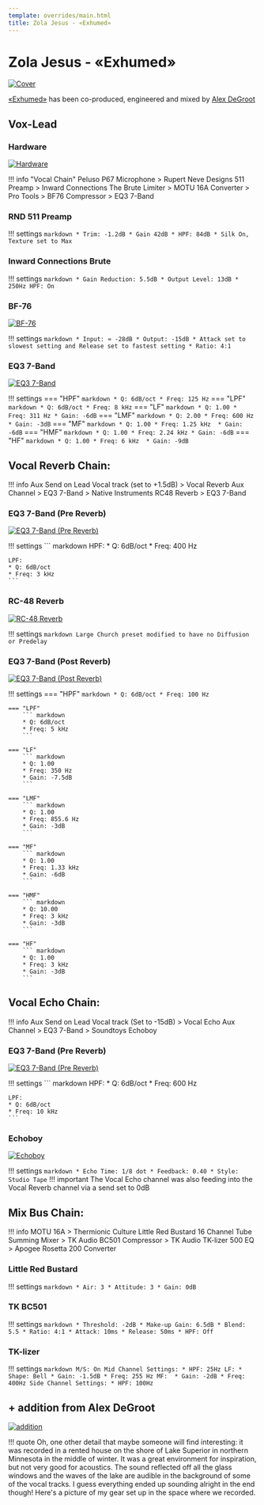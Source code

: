 ```yaml
---
template: overrides/main.html
title: Zola Jesus - «Exhumed»
---
```


# Zola Jesus - «Exhumed»
[![Cover][1]][1]

  [1]: assets/images/chains/zola-jesus-exhumed/cover.jpg

[«Exhumed»][12] has been co-produced, engineered and mixed by [Alex DeGroot][11]

  [11]: https://alexdg.net/
  [12]: https://www.youtube.com/watch?v=lcJ4ECn8R7E

## Vox-Lead
### Hardware
[![Hardware][2]][2]

  [2]: assets/images/chains/zola-jesus-exhumed/bus/voxlead/hardware.jpg

!!! info "Vocal Chain" 
    Peluso P67 Microphone > Rupert Neve Designs 511 Preamp > Inward Connections The Brute Limiter > MOTU 16A Converter > Pro Tools > BF76 Compressor > EQ3 7-Band       

### RND 511 Preamp
!!! settings
    ``` markdown
    * Trim: -1.2dB
    * Gain 42dB
    * HPF: 84dB
    * Silk On, Texture set to Max
    ```

### Inward Connections Brute
!!! settings
    ``` markdown
    * Gain Reduction: 5.5dB
    * Output Level: 13dB
    * 250Hz HPF: On
    ```

### BF-76
[![BF-76][3]][3]

  [3]: assets/images/chains/zola-jesus-exhumed/bus/voxlead/bf-76.png

!!! settings
    ``` markdown
    * Input: ≈ -28dB
    * Output: -15dB
    * Attack set to slowest setting and Release set to fastest setting
    * Ratio: 4:1
    ```

### EQ3 7-Band
[![EQ3 7-Band][4]][4]

  [4]: assets/images/chains/zola-jesus-exhumed/bus/voxlead/eq3-7-band.png

!!! settings
    === "HPF"
        ``` markdown
        * Q: 6dB/oct
        * Freq: 125 Hz
        ```
    === "LPF"
        ``` markdown
        * Q: 6dB/oct
        * Freq: 8 kHz
        ```
    === "LF"
        ``` markdown
        * Q: 1.00
        * Freq: 311 Hz
        * Gain: -6dB
        ```
    === "LMF"
        ``` markdown
        * Q: 2.00
        * Freq: 600 Hz
        * Gain: -3dB
        ```
    === "MF"
        ``` markdown
        * Q: 1.00
        * Freq: 1.25 kHz 
        * Gain: -6dB
        ```
    === "HMF"
        ``` markdown
        * Q: 1.00
        * Freq: 2.24 kHz
        * Gain: -6dB
        ```
    === "HF"
        ``` markdown
        * Q: 1.00
        * Freq: 6 kHz 
        * Gain: -9dB
        ```

## Vocal Reverb Chain:
!!! info
    Aux Send on Lead Vocal track (set to +1.5dB) > Vocal Reverb Aux Channel > EQ3 7-Band > Native Instruments RC48 Reverb > EQ3 7-Band

### EQ3 7-Band (Pre Reverb)
[![EQ3 7-Band (Pre Reverb)][5]][5]

  [5]: assets/images/chains/zola-jesus-exhumed/bus/voxlead/eq3-7-band-pre-verb.png

!!! settings
    ``` markdown
    HPF: 
    * Q: 6dB/oct
    * Freq: 400 Hz

    LPF:
    * Q: 6dB/oct
    * Freq: 3 kHz
    ```

### RC-48 Reverb
[![RC-48 Reverb][6]][6]

  [6]: assets/images/chains/zola-jesus-exhumed/bus/voxlead/rc-48.png

!!! settings
    ``` markdown
    Large Church preset modified to have no Diffusion or Predelay
    ```

### EQ3 7-Band (Post Reverb)
[![EQ3 7-Band (Post Reverb)][7]][7]

  [7]: assets/images/chains/zola-jesus-exhumed/bus/voxlead/eq-7-band-post-verb.png

!!! settings
    === "HPF" 
        ``` markdown
        * Q: 6dB/oct
        * Freq: 100 Hz
        ```

    === "LPF"
        ``` markdown
        * Q: 6dB/oct
        * Freq: 5 kHz
        ```

    === "LF"
        ``` markdown
        * Q: 1.00
        * Freq: 350 Hz
        * Gain: -7.5dB
        ```

    === "LMF"
        ``` markdown
        * Q: 1.00
        * Freq: 855.6 Hz
        * Gain: -3dB
        ```

    === "MF"
        ``` markdown
        * Q: 1.00
        * Freq: 1.33 kHz 
        * Gain: -6dB
        ```

    === "HMF"
        ``` markdown
        * Q: 10.00
        * Freq: 3 kHz
        * Gain: -3dB
        ```

    === "HF"
        ``` markdown
        * Q: 1.00
        * Freq: 3 kHz 
        * Gain: -3dB
        ```

## Vocal Echo Chain:
!!! info
    Aux Send on Lead Vocal track (Set to -15dB) > Vocal Echo Aux Channel > EQ3 7-Band > Soundtoys Echoboy

### EQ3 7-Band (Pre Reverb)
[![EQ3 7-Band (Pre Reverb)][8]][8]

  [8]: assets/images/chains/zola-jesus-exhumed/bus/voxlead/eq3-7-band-pre-verb2.png

!!! settings
    ``` markdown
    HPF: 
    * Q: 6dB/oct
    * Freq: 600 Hz 

    LPF: 
    * Q: 6dB/oct
    * Freq: 10 kHz
    ```

### Echoboy
[![Echoboy][9]][9]

  [9]: assets/images/chains/zola-jesus-exhumed/bus/voxlead/echoboy.png

!!! settings
    ``` markdown
    * Echo Time: 1/8 dot
    * Feedback: 0.40
    * Style: Studio Tape
    ```
!!! important
    The Vocal Echo channel was also feeding into the Vocal Reverb channel via a send set to 0dB

## Mix Bus Chain:
!!! info 
    MOTU 16A > Thermionic Culture Little Red Bustard 16 Channel Tube Summing Mixer > TK Audio BC501 Compressor > TK Audio TK-lizer 500 EQ > Apogee Rosetta 200 Converter

### Little Red Bustard
!!! settings
    ``` markdown
    * Air: 3
    * Attitude: 3
    * Gain: 0dB
    ```

### TK BC501
!!! settings
    ``` markdown
    * Threshold: -2dB
    * Make-up Gain: 6.5dB
    * Blend: 5.5
    * Ratio: 4:1
    * Attack: 10ms
    * Release: 50ms
    * HPF: Off
    ```

### TK-lizer
!!! settings
    ``` markdown
    M/S: On
    Mid Channel Settings:
    * HPF: 25Hz
    LF:
    * Shape: Bell
    * Gain: -1.5dB
    * Freq: 255 Hz
    MF: 
    * Gain: -2dB
    * Freq: 400Hz
    Side Channel Settings:
    * HPF: 100Hz
    ```

## + addition from Alex DeGroot
[![addition][10]][10]

  [10]: assets/images/chains/zola-jesus-exhumed/addition.jpg

!!! quote
    Oh, one other detail that maybe someone will find interesting: it was recorded in a rented house on the shore of Lake Superior in northern Minnesota in the middle of winter. It was a great environment for inspiration, but not very good for acoustics. The sound reflected off all the glass windows and the waves of the lake are audible in the background of some of the vocal tracks. I guess everything ended up sounding alright in the end though! Here's a picture of my gear set up in the space where we recorded.

[^1]:
    Always remember that these presets are not 100% suitable for your vocal abilities.
[^2]:
    This material has been published for informational purposes only.
